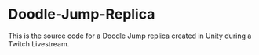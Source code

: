 # Doodle-Jump-Replica
This is the source code for a Doodle Jump replica created in Unity during a Twitch Livestream.
